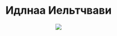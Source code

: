 <h1 align="center">Идлнаа Иельтчвави</h1>

<p align="center">
  <a href="https://skillicons.dev">
    <img src="https://skillicons.dev/icons?i=ts,rust,go,react,svelte,tauri,docker,neovim" />
  </a>
</p>

